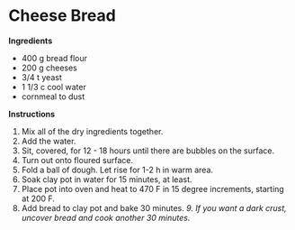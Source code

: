 # Cheese Bread

**Ingredients**

* 400 g bread flour
* 200 g cheeses
* 3/4 t yeast
* 1 1/3 c cool water
* cornmeal to dust

**Instructions**

1. Mix all of the dry ingredients together. 
2. Add the water. 
3. Sit, covered, for 12 - 18 hours until there are bubbles on the surface. 
4. Turn out onto floured surface. 
5. Fold a ball of dough. Let rise for 1-2 h in warm area. 
6. Soak clay pot in water for 15 minutes, at least. 
7. Place pot into oven and heat to 470 F in 15 degree increments, starting at 200 F. 
8. Add bread to clay pot and bake 30 minutes. 
_9. If you want a dark crust, uncover bread and cook another 30 minutes._
